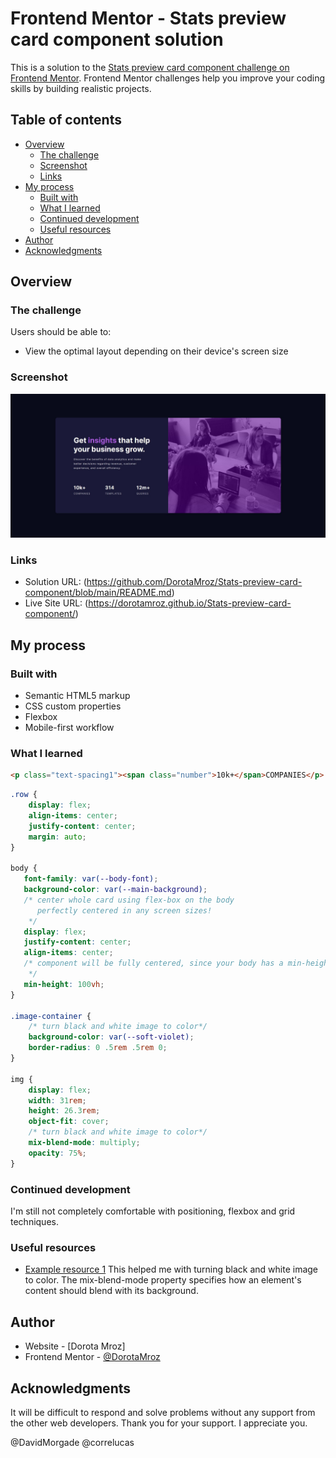 # Frontend Mentor - Stats preview card component solution

This is a solution to the [Stats preview card component challenge on Frontend Mentor](https://www.frontendmentor.io/challenges/stats-preview-card-component-8JqbgoU62). Frontend Mentor challenges help you improve your coding skills by building realistic projects. 

## Table of contents

- [Overview](#overview)
  - [The challenge](#the-challenge)
  - [Screenshot](#screenshot)
  - [Links](#links)
- [My process](#my-process)
  - [Built with](#built-with)
  - [What I learned](#what-i-learned)
  - [Continued development](#continued-development)
  - [Useful resources](#useful-resources)
- [Author](#author)
- [Acknowledgments](#acknowledgments)

## Overview

### The challenge

Users should be able to:

- View the optimal layout depending on their device's screen size

### Screenshot

![](images/ScreenshotDesktop.jpg)

### Links

- Solution URL: (https://github.com/DorotaMroz/Stats-preview-card-component/blob/main/README.md)
- Live Site URL: (https://dorotamroz.github.io/Stats-preview-card-component/)

## My process

### Built with

- Semantic HTML5 markup
- CSS custom properties
- Flexbox
- Mobile-first workflow


### What I learned

```html
<p class="text-spacing1"><span class="number">10k+</span>COMPANIES</p>
```
```css
.row {
    display: flex;
    align-items: center;
    justify-content: center;
    margin: auto;
}

body {
   font-family: var(--body-font);
   background-color: var(--main-background);
   /* center whole card using flex-box on the body
      perfectly centered in any screen sizes!
    */
   display: flex;
   justify-content: center;
   align-items: center;
   /* component will be fully centered, since your body has a min-height of the full screen of the browser!
    */
   min-height: 100vh;
}

.image-container {
    /* turn black and white image to color*/
    background-color: var(--soft-violet);
    border-radius: 0 .5rem .5rem 0;
}

img {
    display: flex;
    width: 31rem;
    height: 26.3rem;
    object-fit: cover;
    /* turn black and white image to color*/
    mix-blend-mode: multiply;
    opacity: 75%;
}
```
### Continued development

I'm still not completely comfortable with positioning, flexbox and grid techniques.

### Useful resources

- [Example resource 1]([https://www.example.com](https://www.w3schools.com/cssref/tryit.asp?filename=trycss_mix-blend-mode))
This helped me with turning black and white image to color. 
The mix-blend-mode property specifies how an element's content should blend with its background.

## Author

- Website - [Dorota Mroz]
- Frontend Mentor - [@DorotaMroz](https://www.frontendmentor.io/profile/DorotaMroz)

## Acknowledgments

It will be difficult to respond and solve problems without any support from the other web developers.
Thank you for your support. I appreciate you.

@DavidMorgade
@correlucas

